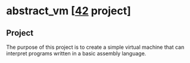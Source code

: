 # abstract_vm [[42](https://www.42.fr/) project]

## Project
The purpose of this project is to create a simple virtual machine that can interpret programs written in a basic assembly language.

